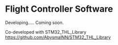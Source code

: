 # Flight Controller Software

Developing..... Coming soon.

Co-developed with STM32_THL_Library https://github.com/AbysmalNN/STM32_THL_Library
